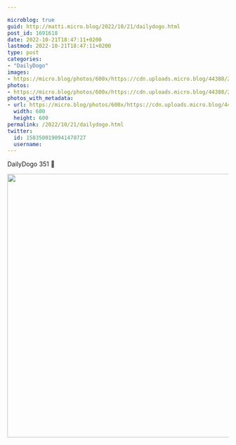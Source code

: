 ```yaml
---

microblog: true
guid: http://matti.micro.blog/2022/10/21/dailydogo.html
post_id: 1691618
date: 2022-10-21T18:47:11+0200
lastmod: 2022-10-21T18:47:11+0200
type: post
categories:
- "DailyDogo"
images:
- https://micro.blog/photos/600x/https://cdn.uploads.micro.blog/44388/2022/3850dbeed9.jpg
photos:
- https://micro.blog/photos/600x/https://cdn.uploads.micro.blog/44388/2022/3850dbeed9.jpg
photos_with_metadata:
- url: https://micro.blog/photos/600x/https://cdn.uploads.micro.blog/44388/2022/3850dbeed9.jpg
  width: 600
  height: 600
permalink: /2022/10/21/dailydogo.html
twitter:
  id: 1583500190941470727
  username:
---
```

DailyDogo 351 🐶

<img src="/media/uploads/2022/3850dbeed9.jpg" width="600" height="600" alt="" />
